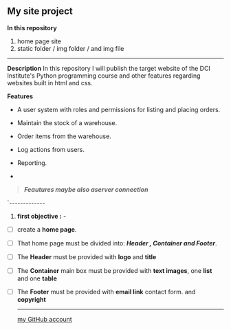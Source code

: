 ## My site project

**In this repository**

 1. home page site
 2. static folder / img folder / and img file
 --------------------------------
**Description**
 In this repository I will publish the target website of the DCI Institute's Python programming course and other features regarding websites built in html and css.

**Features**
- A user system with roles and permissions for listing and placing orders.

- Maintain the stock of a warehouse.

- Order items from the warehouse.

- Log actions from users.

- Reporting.
- 
>***Feautures maybe also aserver connection***
>
`-------------
 1. **first objective :**
		-
 - [ ]  create a **home page**.
 - [ ]  That home page must be divided into: ***Header , Container and Footer***.
 - [ ] The **Header** must be provided with 
                   **logo** and **title** 
 - [ ] The **Container** main box must be provided with 
       **text  images**, one **list** and one **table**
 - [ ]  The **Footer** must be provided with 
        **email link** contact form. and **copyright**
        
    --------------
    [ my GitHub account ](https://github.com/AngeloChDev)